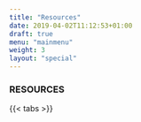 ```yaml
---
title: "Resources"
date: 2019-04-02T11:12:53+01:00
draft: true
menu: "mainmenu"
weight: 3
layout: "special"
---
```

<!-- {{< resource_head >}} -->
### RESOURCES

{{< tabs >}}
